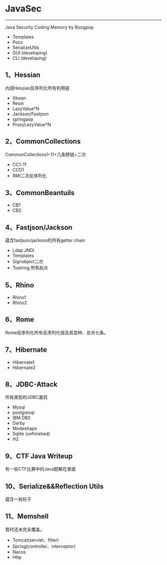 # JavaSec
***
Java Security Coding Memory by Boogpop
- Templates
- Pocs
- SerializeUtils
- GUI (developing)
- CLI (developing)



## 1、Hessian

内涵Hessian反序列化所有利用链

- Xbean
- Resin
- LazyValue*N
- Jackson/Fastjson
- springaop
- ProxyLazyValue*N





## 2、CommonCollections

CommonCollections1-11+几条野链+二次

- CC1-11
- CCD1
- RMI二次反序列化



## 3、CommonBeantuils

- CB1
- CB2



## 4、Fastjson/Jackson

蕴含fastjson/jackson的所有getter chain

- Ldap JNDI
- Templates
- Signobject二次
- Tostring 所有起点



## 5、Rhino

- Rhino1
- Rhino2



## 6、Rome

Rome反序列化所有反序列化链及其变种、总共七条。

## 7、Hibernate

- Hibernate1
- Hibernate2

## 8、JDBC-Attack

所有类型的JDBC漏洞

- Mysql
- postgresql
- IBM DB2
- Derby
- Modeshape
- Sqlite (unfinished)
- H2

## 9、CTF Java Writeup

有一些CTF比赛中的Java题解在里面



## 10、Serialize&&Reflection Utils

蕴含一些轮子



## 11、Memshell

暂时还未完全覆盖。

- Tomcat(servlet、filter)
- Spring(controller、interceptor)
- Nacos
- Http















